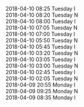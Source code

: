 2018-04-10 08:25 Tuesday  I  
2018-04-10 08:20 Tuesday  N  
2018-04-10 08:00 Tuesday  I  
2018-04-10 07:05 Tuesday  N  
2018-04-10 07:00 Tuesday  I  
2018-04-10 05:50 Tuesday  N  
2018-04-10 05:45 Tuesday  I  
2018-04-10 03:20 Tuesday  N  
2018-04-10 03:05 Tuesday  I  
2018-04-10 03:00 Tuesday  N  
2018-04-10 02:45 Tuesday  I  
2018-04-10 02:05 Tuesday  N  
2018-04-09 20:55 Monday  I  
2018-04-09 09:25 Monday  N  
2018-04-09 08:35 Monday  I  
